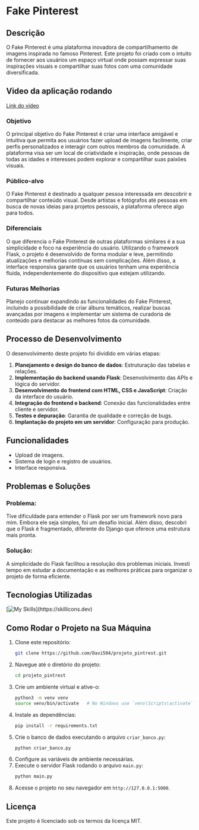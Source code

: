 # Fake Pinterest

## Descrição
O Fake Pinterest é uma plataforma inovadora de compartilhamento de imagens inspirada no famoso Pinterest. Este projeto foi criado com o intuito de fornecer aos usuários um espaço virtual onde possam expressar suas inspirações visuais e compartilhar suas fotos com uma comunidade diversificada.

## Video da aplicação rodando

[Link do video](https://youtu.be/3N9CHDtsZCs?si=Z6htgXkDADNfETsx)


### Objetivo
O principal objetivo do Fake Pinterest é criar uma interface amigável e intuitiva que permita aos usuários fazer upload de imagens facilmente, criar perfis personalizados e interagir com outros membros da comunidade. A plataforma visa ser um local de criatividade e inspiração, onde pessoas de todas as idades e interesses podem explorar e compartilhar suas paixões visuais.

### Público-alvo
O Fake Pinterest é destinado a qualquer pessoa interessada em descobrir e compartilhar conteúdo visual. Desde artistas e fotógrafos até pessoas em busca de novas ideias para projetos pessoais, a plataforma oferece algo para todos.

### Diferenciais
O que diferencia o Fake Pinterest de outras plataformas similares é a sua simplicidade e foco na experiência do usuário. Utilizando o framework Flask, o projeto é desenvolvido de forma modular e leve, permitindo atualizações e melhorias contínuas sem complicações. Além disso, a interface responsiva garante que os usuários tenham uma experiência fluida, independentemente do dispositivo que estejam utilizando.

### Futuras Melhorias
Planejo continuar expandindo as funcionalidades do Fake Pinterest, incluindo a possibilidade de criar álbuns temáticos, realizar buscas avançadas por imagens e implementar um sistema de curadoria de conteúdo para destacar as melhores fotos da comunidade. 

## Processo de Desenvolvimento
O desenvolvimento deste projeto foi dividido em várias etapas:
1. **Planejamento e design do banco de dados**: Estruturação das tabelas e relações.
2. **Implementação do backend usando Flask**: Desenvolvimento das APIs e lógica do servidor.
3. **Desenvolvimento do frontend com HTML, CSS e JavaScript**: Criação da interface do usuário.
4. **Integração do frontend e backend**: Conexão das funcionalidades entre cliente e servidor.
5. **Testes e depuração**: Garantia de qualidade e correção de bugs.
6. **Implantação do projeto em um servidor**: Configuração para produção.

## Funcionalidades
- Upload de imagens.
- Sistema de login e registro de usuários.
- Interface responsiva.


## Problemas e Soluções
### Problema:
Tive dificuldade para entender o Flask por ser um framework novo para mim. Embora ele seja simples, foi um desafio inicial. Além disso, descobri que o Flask é fragmentado, diferente do Django que oferece uma estrutura mais pronta.

### Solução:
A simplicidade do Flask facilitou a resolução dos problemas iniciais. Investi tempo em estudar a documentação e as melhores práticas para organizar o projeto de forma eficiente.

## Tecnologias Utilizadas
[![My Skills](https://skillicons.dev/icons?i=html,css,javascript,python,flask,)](https://skillicons.dev)

## Como Rodar o Projeto na Sua Máquina
1. Clone este repositório:
    ```bash
    git clone https://github.com/Davi504/projeto_pintrest.git
    ```
2. Navegue até o diretório do projeto:
    ```bash
    cd projeto_pintrest
    ```
3. Crie um ambiente virtual e ative-o:
    ```bash
    python3 -m venv venv
    source venv/bin/activate   # No Windows use `venv\Scripts\activate`
    ```
4. Instale as dependências:
    ```bash
    pip install -r requirements.txt
    ```
5. Crie o banco de dados executando o arquivo `criar_banco.py`:
    ```bash
    python criar_banco.py
    ```
6. Configure as variáveis de ambiente necessárias.
7. Execute o servidor Flask rodando o arquivo `main.py`:
    ```bash
    python main.py
    ```
8. Acesse o projeto no seu navegador em `http://127.0.0.1:5000`.

## Licença
Este projeto é licenciado sob os termos da licença MIT.
